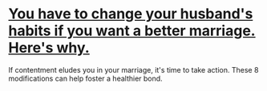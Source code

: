 
# [You have to change your husband's habits if you want a better marriage. Here's why.](https://www.mindhaste.com/t/better-husband/you-have-to-change-your-husbands-habits-if-you-want-a-better-marriage-heres-why-75)

If contentment eludes you in your marriage, it's time to take action. These 8 modifications can help foster a healthier bond.
    